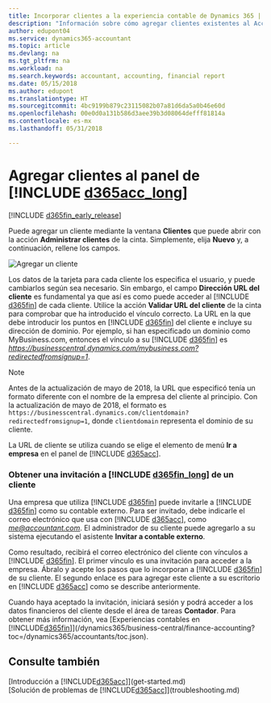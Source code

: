 ```yaml
---
title: Incorporar clientes a la experiencia contable de Dynamics 365 | Documentos de Microsoft
description: "Información sobre cómo agregar clientes existentes al Accountant Hub de Dynamics 365."
author: edupont04
ms.service: dynamics365-accountant
ms.topic: article
ms.devlang: na
ms.tgt_pltfrm: na
ms.workload: na
ms.search.keywords: accountant, accounting, financial report
ms.date: 05/15/2018
ms.author: edupont
ms.translationtype: HT
ms.sourcegitcommit: 4bc9199b879c23115082b07a81d6da5a0b46e60d
ms.openlocfilehash: 00e0d0a131b586d3aee39b3d08064defff81814a
ms.contentlocale: es-mx
ms.lasthandoff: 05/31/2018

---
```

# <a name="add-clients-to-your-dashboard-in-include-d365acclongincludesd365acclongmdmd"></a>Agregar clientes al panel de [!INCLUDE [d365acc_long](includes/d365acc_long_md.md)]
[!INCLUDE [d365fin_early_release](includes/d365fin_early_release.md.md)]

Puede agregar un cliente mediante la ventana **Clientes** que puede abrir con la acción **Administrar clientes** de la cinta. Simplemente, elija **Nuevo** y, a continuación, rellene los campos.  

![Agregar un cliente](./media/accountant-add-client/manage-client.png)

Los datos de la tarjeta para cada cliente los especifica el usuario, y puede cambiarlos según sea necesario. Sin embargo, el campo **Dirección URL del cliente** es fundamental ya que así es como puede acceder al [!INCLUDE [d365fin](includes/d365fin_md.md)] de cada cliente. Utilice la acción **Validar URL del cliente** de la cinta para comprobar que ha introducido el vínculo correcto. La URL en la que debe introducir los puntos en [!INCLUDE [d365fin](includes/d365fin_md.md)] del cliente e incluye su dirección de dominio. Por ejemplo, si han especificado un dominio como MyBusiness.com, entonces el vínculo a su [!INCLUDE [d365fin](includes/d365fin_md.md)] es *https://businesscentral.dynamics.com/mybusiness.com?redirectedfromsignup=1*.  

> [!NOTE]
>  Antes de la actualización de mayo de 2018, la URL que especificó tenía un formato diferente con el nombre de la empresa del cliente al principio. Con la actualización de mayo de 2018, el formato es ```https://businesscentral.dynamics.com/clientdomain?redirectedfromsignup=1```, donde ```clientdomain``` representa el dominio de su cliente.  

La URL de cliente se utiliza cuando se elige el elemento de menú **Ir a empresa** en el panel de [!INCLUDE [d365acc](includes/d365acc_md.md)].  

### <a name="get-invited-to-a-clients-include-d365finlongincludesd365finlongmdmd"></a>Obtener una invitación a [!INCLUDE [d365fin_long](includes/d365fin_long_md.md)] de un cliente
Una empresa que utiliza [!INCLUDE [d365fin](includes/d365fin_md.md)] puede invitarle a [!INCLUDE [d365fin](includes/d365fin_md.md)] como su contable externo. Para ser invitado, debe indicarle el correo electrónico que usa con [!INCLUDE [d365acc](includes/d365acc_md.md)], como <em>me@accountant.com</em>. El administrador de su cliente puede agregarlo a su sistema ejecutando el asistente **Invitar a contable externo**.  

Como resultado, recibirá el correo electrónico del cliente con vínculos a [!INCLUDE [d365fin](includes/d365fin_md.md)]. El primer vínculo es una invitación para acceder a la empresa. Ábralo y acepte los pasos que lo incorporan a [!INCLUDE [d365fin](includes/d365fin_md.md)] de su cliente. El segundo enlace es para agregar este cliente a su escritorio en [!INCLUDE [d365acc](includes/d365acc_md.md)] como se describe anteriormente.  

Cuando haya aceptado la invitación, iniciará sesión y podrá acceder a los datos financieros del cliente desde el área de tareas **Contador**. Para obtener más información, vea [Experiencias contables en [!INCLUDE[d365fin](includes/d365fin_md.md)]](/dynamics365/business-central/finance-accounting?toc=/dynamics365/accountants/toc.json).  

## <a name="see-also"></a>Consulte también
[Introducción a [!INCLUDE[d365acc](includes/d365acc_md.md)]](get-started.md)  
[Solución de problemas de [!INCLUDE[d365acc](includes/d365acc_md.md)]](troubleshooting.md)  

